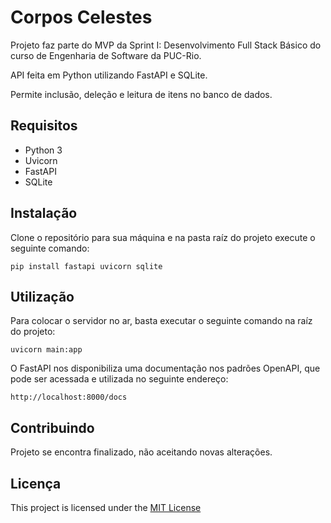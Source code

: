 # Corpos Celestes

Projeto faz parte do MVP da Sprint I: Desenvolvimento Full Stack Básico do curso de Engenharia de Software da PUC-Rio.

API feita em Python utilizando FastAPI e SQLite. 

Permite inclusão, deleção e leitura de itens no banco de dados.

## Requisitos

- Python 3
- Uvicorn
- FastAPI
- SQLite

## Instalação

Clone o repositório para sua máquina e na pasta raíz do projeto execute o seguinte comando:

`pip install fastapi uvicorn sqlite`

## Utilização

Para colocar o servidor no ar, basta executar o seguinte comando na raíz do projeto:

`uvicorn main:app`

O FastAPI nos disponibiliza uma documentação nos padrões OpenAPI, que pode ser acessada e utilizada no seguinte endereço:

`http://localhost:8000/docs`

## Contribuindo

Projeto se encontra finalizado, não aceitando novas alterações.

## Licença

This project is licensed under the [MIT License](https://opensource.org/license/mit/)